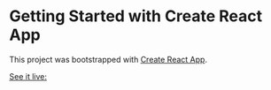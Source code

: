 # Getting Started with Create React App

This project was bootstrapped with [Create React App](https://github.com/facebook/create-react-app).

[See it live:](tonnetz.netlify.app)
